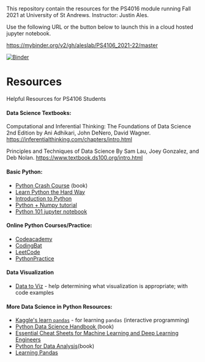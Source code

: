 #

This repository contain the resources for the PS4016 module running Fall 2021 at University of St Andrews.  Instructor: Justin Ales. 

Use the following URL or the button below to launch this in a cloud hosted jupyter notebook. 

https://mybinder.org/v2/gh/aleslab/PS4106_2021-22/master


[![Binder](https://mybinder.org/badge_logo.svg)](https://mybinder.org/v2/gh/aleslab/PS4106_2021-22/master)

# Resources
Helpful Resources for PS4106 Students

#### Data Science Textbooks:

Computational and Inferential Thinking: The Foundations of Data Science
2nd Edition by Ani Adhikari, John DeNero, David Wagner.
https://inferentialthinking.com/chapters/intro.html

Principles and Techniques of Data Science
By Sam Lau, Joey Gonzalez, and Deb Nolan.
https://www.textbook.ds100.org/intro.html

#### Basic Python: 
- [Python Crash Course](https://ehmatthes.github.io/pcc/) (book) 
- [Learn Python the Hard Way](https://learnpythonthehardway.org/)
- [Introduction to Python](https://shanellis.github.io/pythonbook) 
- [Python + Numpy tutorial](https://cs231n.github.io/python-numpy-tutorial/)
- [Python 101 jupyter notebook](https://nbviewer.jupyter.org/urls/bitbucket.org/hrojas/learn-pandas/raw/master/lessons/Python_101.ipynb)


#### Online Python Courses/Practice:
- [Codeacademy](https://www.codecademy.com/learn/learn-python-3)
- [CodingBat](https://codingbat.com/python) 
- [LeetCode](https://leetcode.com/)
- [PythonPractice](https://www.practicepython.org/)


#### Data Visualization
- [Data to Viz](https://www.data-to-viz.com/) - help determining what visualization is appropriate; with code examples


#### More Data Science in Python Resources:
- [Kaggle's learn `pandas`]( https://www.kaggle.com/learn/pandas ) - for learning `pandas` (interactive programming)
- [Python Data Science Handbook ](https://jakevdp.github.io/PythonDataScienceHandbook/ ) (book)
- [Essential Cheat Sheets for Machine Learning and Deep Learning Engineers](https://startupsventurecapital.com/essential-cheat-sheets-for-machine-learning-and-deep-learning-researchers-efb6a8ebd2e5)
- [Python for Data Analysis](http://bedford-computing.co.uk/learning/wp-content/uploads/2015/10/Python-for-Data-Analysis.pdf)(book)
- [Learning Pandas](https://tomaugspurger.github.io/modern-1-intro.html)

